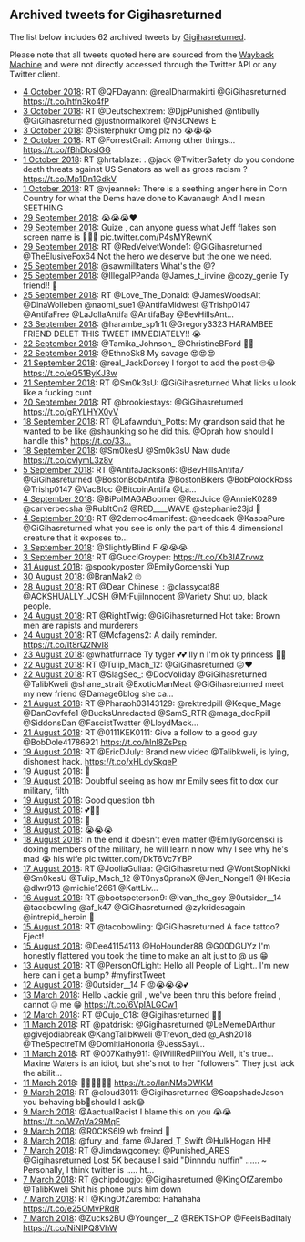 ## Archived tweets for Gigihasreturned

The list below includes 62 archived tweets by
[Gigihasreturned](https://twitter.com/Gigihasreturned).

Please note that all tweets quoted here are sourced from the
[Wayback Machine](https://web.archive.org) and were not directly accessed through the Twitter API or
any Twitter client.

* [ 4 October 2018](https://web.archive.org/web/20181004010518/https://twitter.com/GiGihasreturned/status/1047653857101328386): RT @QFDayann: @realDharmakirti @GiGihasreturned https://t.co/htfn3ko4fP <!--1047653857101328386-->
* [ 3 October 2018](https://web.archive.org/web/20181003211415/https://twitter.com/GiGihasreturned/status/1047595711490134017): RT @Deutschextrem: @DjpPunished @ntibully @GiGihasreturned @justnormalkore1 @NBCNews E <!--1047595711490134017-->
* [ 3 October 2018](https://web.archive.org/web/20181003140541/https://twitter.com/GiGihasreturned/status/1047487859157086208): @Sisterphukr Omg plz no 😭😭😭 <!--1047487859157086208-->
* [ 2 October 2018](https://web.archive.org/web/20181002030146/https://twitter.com/GiGihasreturned/status/1046958391204175872): RT @ForrestGrail: Among other things... https://t.co/fBhDlosIGG <!--1046958391204175872-->
* [ 1 October 2018](https://web.archive.org/web/20181001205807/https://twitter.com/GiGihasreturned/status/1046866875664277504): RT @hrtablaze: . @jack @TwitterSafety do you condone death threats against US Senators as well as gross racism ? https://t.co/Mp1Dn1GdkV <!--1046866875664277504-->
* [ 1 October 2018](https://web.archive.org/web/20181001141728/https://twitter.com/GiGihasreturned/status/1046766048781971461): RT @vjeannek: There is a seething anger here in Corn Country for what the Dems have done to Kavanaugh   And I mean SEETHING <!--1046766048781971461-->
* [29 September 2018](https://web.archive.org/web/20180929184520/https://twitter.com/GiGihasreturned/status/1046033680546910208): 😭😭😭❤️ <!--1046035588921610240-->
* [29 September 2018](https://web.archive.org/web/20180929184520/https://twitter.com/GiGihasreturned/status/1046033680546910208): Guize , can anyone guess what Jeff flakes son screen name is 🤔😭😭 pic.twitter.com/P4sMYRewnK <!--1046033680546910208-->
* [29 September 2018](https://web.archive.org/web/20180929001429/https://twitter.com/GiGihasreturned/status/1045829129352957957): RT @RedVelvetWonde1: @GiGihasreturned @TheElusiveFox64 Not the hero we deserve but the one we need. <!--1045829129352957957-->
* [25 September 2018](https://web.archive.org/web/20180925164957/https://twitter.com/GiGihasreturned/status/1044630095279935488): @sawmilltaters What's the @? <!--1044630095279935488-->
* [25 September 2018](https://web.archive.org/web/20180925130833/https://twitter.com/GiGihasreturned/status/1044574378170753024): @IllegalPPanda @James_t_irvine @cozy_genie Ty friend!! 🤗 <!--1044574378170753024-->
* [25 September 2018](https://web.archive.org/web/20180925003725/https://twitter.com/GiGihasreturned/status/1044385349252911106): RT @Love_The_Donald: @JamesWoodsAlt @DinaWolleben @naomi_sue1 @AntifaMidwest @Trishp0147 @AntifaFree @LaJollaAntifa @AntifaBay @BevHillsAnt… <!--1044385349252911106-->
* [23 September 2018](https://web.archive.org/web/20180923161810/https://twitter.com/GiGihasreturned/status/1043897321019387905): @harambe_sp1r1t @Gregory3323 HARAMBEE FRIEND DELET THIS TWEET IMMEDIATELY!! 😭 <!--1043897321019387905-->
* [22 September 2018](https://web.archive.org/web/20180922204524/https://twitter.com/GiGihasreturned/status/1043602184615731203): @Tamika_Johnson_ @ChristineBFord ✊🏿 <!--1043602184615731203-->
* [22 September 2018](https://web.archive.org/web/20180922004808/https://twitter.com/GiGihasreturned/status/1043300882614550529): @EthnoSk8 My savage 😍😍😍 <!--1043300882614550529-->
* [21 September 2018](https://web.archive.org/web/20180921220840/https://twitter.com/GiGihasreturned/status/1043260751518019584): @real_JackDorsey I forgot to add the post 🙄😭https://t.co/eQ51ByKJ3w <!--1043260751518019584-->
* [21 September 2018](https://web.archive.org/web/20180921012154/https://twitter.com/GiGihasreturned/status/1042946992379502592): RT @Sm0k3sU: @GiGihasreturned What licks u look like a fucking cunt <!--1042946992379502592-->
* [20 September 2018](https://web.archive.org/web/20180920034606/https://twitter.com/GiGihasreturned/status/1042620893665611776): RT @brookiestays: @GiGihasreturned https://t.co/gRYLHYX0yV <!--1042620893665611776-->
* [18 September 2018](https://web.archive.org/web/20180918185401/https://twitter.com/GiGihasreturned/status/1042124602628091905): RT @Lafawnduh_Potts: My grandson said that he wanted to be like @shaunking so he did this. @Oprah how should I handle this? https://t.co/33… <!--1042124602628091905-->
* [18 September 2018](https://web.archive.org/web/20180918000651/https://twitter.com/GiGihasreturned/status/1041840941865345024): @Sm0kesU @Sm0k3sU Naw dude https://t.co/cvlymL3z8v <!--1041840941865345024-->
* [ 5 September 2018](https://web.archive.org/web/20180905162102/https://twitter.com/GiGihasreturned/status/1037375060842082304): RT @AntifaJackson6: @BevHillsAntifa7 @GiGihasreturned @BostonBobAntifa @BostonBikers @BobPolockRoss @Trishp0147 @VacBloc @BitcoinAntifa @La… <!--1037375060842082304-->
* [ 4 September 2018](https://web.archive.org/web/20180904202647/https://twitter.com/GiGihasreturned/status/1037074517993156613): @BiPolMAGABoomer @RexJuice @AnnieK0289 @carverbecsha @RubItOn2 @RED____WAVE @stephanie23jd 👀 <!--1037074517993156613-->
* [ 4 September 2018](https://web.archive.org/web/20180904140147/https://twitter.com/GiGihasreturned/status/1036977629595922433): RT @2democ4manifest: @needcaek @KaspaPure @GiGihasreturned what you see is only the part of this 4 dimensional creature that it exposes to… <!--1036977629595922433-->
* [ 3 September 2018](https://web.archive.org/web/20180903124638/https://twitter.com/GiGihasreturned/status/1036596329617739781): @SlightlyBlind F 😭😭😭 <!--1036596329617739781-->
* [ 3 September 2018](https://web.archive.org/web/20180903010712/https://twitter.com/GiGihasreturned/status/1036420311447683073): RT @GucciGroyper: https://t.co/Xb3IAZrvwz <!--1036420311447683073-->
* [31 August 2018](https://web.archive.org/web/20180831004919/https://twitter.com/GiGihasreturned/status/1035328647341715457): @spookyposter @EmilyGorcenski Yup <!--1035328647341715457-->
* [30 August 2018](https://web.archive.org/web/20180830195830/https://twitter.com/GiGihasreturned/status/1035255460960657408): @BranMak2 🙄 <!--1035255460960657408-->
* [28 August 2018](https://web.archive.org/web/20180828152437/https://twitter.com/GiGihasreturned/status/1034461760194060289): RT @Dear_Chinese_: @classycat88 @ACKSHUALLY_JOSH @MrFujiInnocent @Variety Shut up, black people. <!--1034461760194060289-->
* [24 August 2018](https://web.archive.org/web/20180824214652/https://twitter.com/GiGihasreturned/status/1033108405093847041): RT @RightTwig: @GiGihasreturned Hot take: Brown men are rapists and murderers <!--1033108405093847041-->
* [24 August 2018](https://web.archive.org/web/20180824182811/https://twitter.com/GiGihasreturned/status/1033058404808499206): RT @Mcfagens2: A daily reminder. https://t.co/It8rQ2NvI8 <!--1033058404808499206-->
* [23 August 2018](https://web.archive.org/web/20180823171013/https://twitter.com/GiGihasreturned/status/1032676396009762816): @whatfurnace Ty tyger 💕💕 Ily n I'm ok ty princess 🤗🤗 <!--1032676396009762816-->
* [22 August 2018](https://web.archive.org/web/20180822224226/https://twitter.com/GiGihasreturned/status/1032397613184643073): RT @Tulip_Mach_12: @GiGihasreturned 😖♥️ <!--1032397613184643073-->
* [22 August 2018](https://web.archive.org/web/20180822194840/https://twitter.com/GiGihasreturned/status/1032353883383914497): RT @SlagSec_: @DocVoliday @GiGihasreturned @TalibKweli @shane_strait @ExoticManMeat @GiGihasreturned meet my new friend @Damage6blog she ca… <!--1032353883383914497-->
* [21 August 2018](https://web.archive.org/web/20180821180422/https://twitter.com/GiGihasreturned/status/1031965247547105280): RT @Pharaoh03143129: @rektredpill @Keque_Mage @DanCovfefe1 @BucksUnredacted @SamS_RTR @maga_docRpill @SiddonsDan @FascistTwatter @LloydMack… <!--1031965247547105280-->
* [21 August 2018](https://web.archive.org/web/20180821141855/https://twitter.com/GiGihasreturned/status/1031908511226228736): RT @0111KEK0111: Give a follow to a good guy @BobDole41786921 https://t.co/hInl8ZsPsp <!--1031908511226228736-->
* [19 August 2018](https://web.archive.org/web/20180819033447/https://twitter.com/GiGihasreturned/status/1031021634029793280): RT @EricDJuly: Brand new video @Talibkweli, is lying, dishonest hack. https://t.co/xHLdySkqeP <!--1031021634029793280-->
* [19 August 2018](https://web.archive.org/web/20180819013433/https://twitter.com/GiGihasreturned/status/1030618019314184192): 👀 <!--1030985178737528833-->
* [19 August 2018](https://web.archive.org/web/20180819013433/https://twitter.com/GiGihasreturned/status/1030618019314184192): Doubtful seeing as how mr Emily sees fit to dox our military, filth <!--1030975905408139270-->
* [19 August 2018](https://web.archive.org/web/20180819013433/https://twitter.com/GiGihasreturned/status/1030618019314184192): Good question tbh <!--1030974223085461505-->
* [19 August 2018](https://web.archive.org/web/20180819013433/https://twitter.com/GiGihasreturned/status/1030618019314184192): 💕👌🏻 <!--1030974052754751488-->
* [18 August 2018](https://web.archive.org/web/20180819013433/https://twitter.com/GiGihasreturned/status/1030618019314184192): 👀 <!--1030632295118630914-->
* [18 August 2018](https://web.archive.org/web/20180819013433/https://twitter.com/GiGihasreturned/status/1030618019314184192): 😭😭😭 <!--1030631532367626240-->
* [18 August 2018](https://web.archive.org/web/20180819013433/https://twitter.com/GiGihasreturned/status/1030618019314184192): In the end it doesn't even matter  @EmilyGorcenski  is doxing members of the military, he will learn n now why I see why he's mad 😭 his wife pic.twitter.com/DkT6Vc7YBP <!--1030618019314184192-->
* [17 August 2018](https://web.archive.org/web/20180817230243/https://twitter.com/GiGihasreturned/status/1030590778312208390): RT @JooliaGuliaa: @GiGihasreturned @WontStopNikki @Sm0kesU @Tulip_Mach_12 @T0nys0pranoX @Jen_Nongel1 @HKecia @dlwr913 @michie12661 @KattLiv… <!--1030590778312208390-->
* [16 August 2018](https://web.archive.org/web/20180816192123/https://twitter.com/GiGihasreturned/status/1030172690118668288): RT @bootspeterson9: @Ivan_the_goy @0utsider__14 @tacobowling @af_k47 @GiGihasreturned @zykridesagain @intrepid_heroin 👀 <!--1030172690118668288-->
* [15 August 2018](https://web.archive.org/web/20180815032522/https://twitter.com/GiGihasreturned/status/1029569712772935681): RT @tacobowling: @GiGihasreturned A face tattoo? Eject! <!--1029569712772935681-->
* [15 August 2018](https://web.archive.org/web/20180815003739/https://twitter.com/GiGihasreturned/status/1029527505474969600): @Dee41154113 @HoHounder88 @G00DGUYz I'm honestly flattered you took the time to make an alt just to @ us 😁 <!--1029527505474969600-->
* [13 August 2018](https://web.archive.org/web/20180813100554/https://twitter.com/GiGihasreturned/status/1028945734568050688): RT @PersonOfLight: Hello all People of Light.. I'm new here can i get a bump?   #myfirstTweet <!--1028945734568050688-->
* [12 August 2018](https://web.archive.org/web/20180812202744/https://twitter.com/GiGihasreturned/status/1028739836159569920): @0utsider__14 F 😡😭😭😭💕 <!--1028739836159569920-->
* [13 March 2018](https://web.archive.org/web/20180313002537/https://twitter.com/Gigihasreturned/status/973354358027907074): Hello Jackie gril , we've been thru this before freind , cannot 🤐 me 😁 https://t.co/6VpIALGCw1 <!--973354358027907074-->
* [12 March 2018](https://web.archive.org/web/20180312001038/https://twitter.com/Gigihasreturned/status/972988199499788288): RT @Cujo_C18: @Gigihasreturned 👀👀 <!--972988199499788288-->
* [11 March 2018](https://web.archive.org/web/20180311234201/https://twitter.com/Gigihasreturned/status/972980997884059648): RT @patdrisk: @Gigihasreturned @LeMemeDArthur @givejodiabreak @KangTalibKweli @Trevon_ded @_Ash2018 @TheSpectreTM @DomitiaHonoria @JessSayi… <!--972980997884059648-->
* [11 March 2018](https://web.archive.org/web/20180311172036/https://twitter.com/Gigihasreturned/status/972885011203608576): RT @007Kathy911: @IWillRedPillYou Well, it's true... Maxine Waters is an idiot, but she's not to her "followers". They just lack the abilit… <!--972885011203608576-->
* [11 March 2018](https://web.archive.org/web/20180311030110/https://twitter.com/Gigihasreturned/status/972668727744454656): 🤔🤔🤔😭😭😭 https://t.co/IanNMsDWKM <!--972668727744454656-->
* [ 9 March 2018](https://web.archive.org/web/20180309185355/https://twitter.com/Gigihasreturned/status/972183719418236929): RT @cloud3011: @Gigihasreturned @SoapshadeJason you behaving bb🤔should I ask😂 <!--972183719418236929-->
* [ 9 March 2018](https://web.archive.org/web/20180309021430/https://twitter.com/Gigihasreturned/status/971932207974682625): @AactualRacist I blame this on you 😭😭 https://t.co/W7qVa29MqF <!--971932207974682625-->
* [ 9 March 2018](https://web.archive.org/web/20180309010728/https://twitter.com/Gigihasreturned/status/971915338463023109): @R0CKS6l9 wb freind 🤗 <!--971915338463023109-->
* [ 8 March 2018](https://web.archive.org/web/20180308012542/https://twitter.com/Gigihasreturned/status/971557539170193409): @fury_and_fame @Jared_T_Swift @HulkHogan HH! <!--971557539170193409-->
* [ 7 March 2018](https://web.archive.org/web/20180307234855/https://twitter.com/Gigihasreturned/status/971533182834225152): RT @Jimdawgcomey: @Punished_ARES @Gigihasreturned Lost 5K because I said "Dinnndu nuffin" ...... ~  Personally, I think twitter is ..... ht… <!--971533182834225152-->
* [ 7 March 2018](https://web.archive.org/web/20180307214908/https://twitter.com/Gigihasreturned/status/971503038367137792): RT @chipdougjo: @Gigihasreturned @KingOfZarembo @TalibKweli Shit his phone puts him down <!--971503038367137792-->
* [ 7 March 2018](https://web.archive.org/web/20180307190851/https://twitter.com/Gigihasreturned/status/971462701745664003): RT @KingOfZarembo: Hahahaha https://t.co/e25OMvPRdR <!--971462701745664003-->
* [ 7 March 2018](https://web.archive.org/web/20180307134712/https://twitter.com/Gigihasreturned/status/971381755906347008): @Zucks2BU @Younger__Z @REKTSHOP @FeelsBadItaly  https://t.co/NiNIPQ8VhW <!--971381755906347008-->
